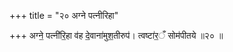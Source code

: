 +++
title = "२० अग्ने पत्नीरिहा"

+++
अग्ने॒ पत्नी॑रि॒हा व॑ह दे॒वाना॑मुश॒तीरुप॑। त्वष्टा॑र॒ँ सोम॑पीतये ॥२० ॥